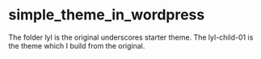 simple_theme_in_wordpress
=========================
The folder lyl is the original underscores starter theme.
The lyl-child-01 is the theme which I build from the original.
